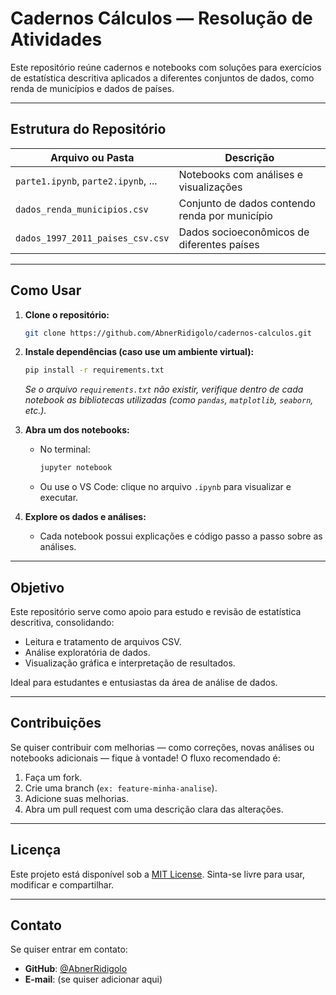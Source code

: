 # Cadernos Cálculos — Resolução de Atividades

Este repositório reúne cadernos e notebooks com soluções para exercícios de estatística descritiva aplicados a diferentes conjuntos de dados, como renda de municípios e dados de países.

---

##  Estrutura do Repositório

| Arquivo ou Pasta                      | Descrição                                      |
|-------------------------------------|------------------------------------------------|
| `parte1.ipynb`, `parte2.ipynb`, ... | Notebooks com análises e visualizações         |
| `dados_renda_municipios.csv`        | Conjunto de dados contendo renda por município |
| `dados_1997_2011_paises_csv.csv`    | Dados socioeconômicos de diferentes países     |

---

##  Como Usar

1. **Clone o repositório:**

   ```bash
   git clone https://github.com/AbnerRidigolo/cadernos-calculos.git
   ```

2. **Instale dependências (caso use um ambiente virtual):**

   ```bash
   pip install -r requirements.txt
   ```

   *Se o arquivo `requirements.txt` não existir, verifique dentro de cada notebook as bibliotecas utilizadas (como `pandas`, `matplotlib`, `seaborn`, etc.).*

3. **Abra um dos notebooks:**

   - No terminal:

     ```bash
     jupyter notebook
     ```

   - Ou use o VS Code: clique no arquivo `.ipynb` para visualizar e executar.

4. **Explore os dados e análises:**

   - Cada notebook possui explicações e código passo a passo sobre as análises.

---

##  Objetivo

Este repositório serve como apoio para estudo e revisão de estatística descritiva, consolidando:

- Leitura e tratamento de arquivos CSV.
- Análise exploratória de dados.
- Visualização gráfica e interpretação de resultados.

Ideal para estudantes e entusiastas da área de análise de dados.

---

##  Contribuições

Se quiser contribuir com melhorias — como correções, novas análises ou notebooks adicionais — fique à vontade! O fluxo recomendado é:

1. Faça um fork.
2. Crie uma branch (`ex: feature-minha-analise`).
3. Adicione suas melhorias.
4. Abra um pull request com uma descrição clara das alterações.

---

##  Licença

Este projeto está disponível sob a [MIT License](LICENSE). Sinta-se livre para usar, modificar e compartilhar.

---

##  Contato

Se quiser entrar em contato:

- **GitHub**: [@AbnerRidigolo](https://github.com/AbnerRidigolo)  
- **E-mail**: (se quiser adicionar aqui)
